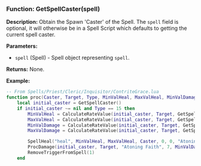 ### Function: GetSpellCaster(spell)

**Description:**
Obtain the Spawn 'Caster' of the Spell.  The `spell` field is optional, it will otherwise be in a Spell Script which defaults to getting the current spell caster.

**Parameters:**
- `spell` (Spell) - Spell object representing `spell`.

**Returns:** None.

**Example:**

```lua
-- From Spells/Priest/Cleric/Inquisitor/ContriteGrace.lua
function proc(Caster, Target, Type, MinValHeal, MaxValHeal, MinValDamage, MaxValDamage)
    local initial_caster = GetSpellCaster()
	if initial_caster ~= nil and Type == 15 then
	    MinValHeal = CalculateRateValue(initial_caster, Target, GetSpellRequiredLevel(initial_caster), GetCasterSpellLevel(), 3.75, MinValHeal)
	    MaxValHeal = CalculateRateValue(initial_caster, Target, GetSpellRequiredLevel(initial_caster), GetCasterSpellLevel(), 3.75, MaxValHeal)
	    MinValDamage = CalculateRateValue(initial_caster, Target, GetSpellRequiredLevel(initial_caster), GetCasterSpellLevel(), 1.25, MinValDamage)
	    MaxValDamage = CalculateRateValue(initial_caster, Target, GetSpellRequiredLevel(initial_caster), GetCasterSpellLevel(), 1.25, MaxValDamage)

	    SpellHeal("heal", MinValHeal, MaxValHeal, Caster, 0, 0, "Atoning Faith")
        ProcDamage(initial_caster, Target, "Atoning Faith", 7, MinValDamage, MaxValDamage)
	    RemoveTriggerFromSpell(1)
	end
```
